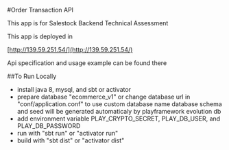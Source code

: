 #Order Transaction API

This app is for Salestock Backend Technical Assessment

This app is deployed in

[http://139.59.251.54/](http://139.59.251.54/)

Api specification and usage example can be found there

##To Run Locally
- install java 8, mysql, and sbt or activator
- prepare database "ecommerce_v1" or change database url in "conf/application.conf" to use custom database name
  database schema and seed will be generated automaticaly by playframework evolution db
- add environment variable PLAY_CRYPTO_SECRET, PLAY_DB_USER, and PLAY_DB_PASSWORD
- run with "sbt run" or "activator run"
- build with "sbt dist" or "activator dist"